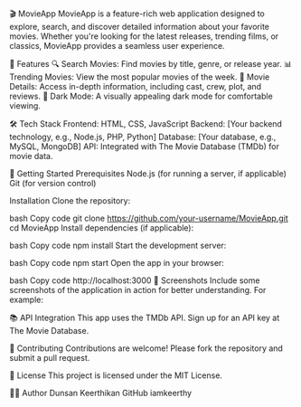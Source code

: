 🎬 MovieApp
MovieApp is a feature-rich web application designed to explore, search, and discover detailed information about your favorite movies. Whether you're looking for the latest releases, trending films, or classics, MovieApp provides a seamless user experience.

🌟 Features
🔍 Search Movies: Find movies by title, genre, or release year.
📊 Trending Movies: View the most popular movies of the week.
🎥 Movie Details: Access in-depth information, including cast, crew, plot, and reviews.
🌙 Dark Mode: A visually appealing dark mode for comfortable viewing.

🛠️ Tech Stack
Frontend: HTML, CSS, JavaScript
Backend: [Your backend technology, e.g., Node.js, PHP, Python]
Database: [Your database, e.g., MySQL, MongoDB]
API: Integrated with The Movie Database (TMDb) for movie data.

🚀 Getting Started
Prerequisites
Node.js (for running a server, if applicable)
Git (for version control)


Installation
Clone the repository:

bash
Copy code
git clone https://github.com/your-username/MovieApp.git
cd MovieApp
Install dependencies (if applicable):

bash
Copy code
npm install
Start the development server:

bash
Copy code
npm start
Open the app in your browser:

bash
Copy code
http://localhost:3000
📄 Screenshots
Include some screenshots of the application in action for better understanding.
For example:

📚 API Integration
This app uses the TMDb API. Sign up for an API key at The Movie Database.

🙌 Contributing
Contributions are welcome! Please fork the repository and submit a pull request.

🧾 License
This project is licensed under the MIT License.

👨‍💻 Author
Dunsan Keerthikan
GitHub iamkeerthy
